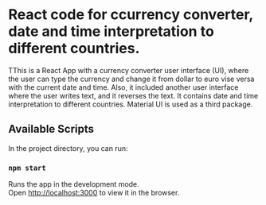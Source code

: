 # React code for ccurrency converter, date and time interpretation to different countries.

TThis is a React App with a  currency converter user interface (UI), where the user can type the currency and change it from dollar to euro vise versa with the current date and time. Also, it included another user interface where the user writes text, and it reverses the text. It contains date and time interpretation to different countries.   Material UI is used as a third package.

## Available Scripts

In the project directory, you can run:

### `npm start`

Runs the app in the development mode.\
Open [http://localhost:3000](http://localhost:3000) to view it in the browser.

